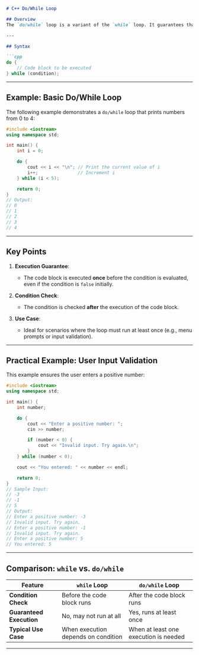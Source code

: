 ```markdown
# C++ Do/While Loop

## Overview
The `do/while` loop is a variant of the `while` loop. It guarantees that the code block executes **at least once**, as the condition is checked **after** the code block runs.

---

## Syntax

```cpp
do {
    // Code block to be executed
} while (condition);
```

---

## Example: Basic Do/While Loop

The following example demonstrates a `do/while` loop that prints numbers from 0 to 4:

```cpp
#include <iostream>
using namespace std;

int main() {
    int i = 0;

    do {
        cout << i << "\n"; // Print the current value of i
        i++;               // Increment i
    } while (i < 5);

    return 0;
}
// Output:
// 0
// 1
// 2
// 3
// 4
```

---

## Key Points
1. **Execution Guarantee**:
   - The code block is executed **once** before the condition is evaluated, even if the condition is `false` initially.

2. **Condition Check**:
   - The condition is checked **after** the execution of the code block.

3. **Use Case**:
   - Ideal for scenarios where the loop must run at least once (e.g., menu prompts or input validation).

---

## Practical Example: User Input Validation

This example ensures the user enters a positive number:

```cpp
#include <iostream>
using namespace std;

int main() {
    int number;

    do {
        cout << "Enter a positive number: ";
        cin >> number;

        if (number < 0) {
            cout << "Invalid input. Try again.\n";
        }
    } while (number < 0);

    cout << "You entered: " << number << endl;

    return 0;
}
// Sample Input:
// -3
// -1
// 5
// Output:
// Enter a positive number: -3
// Invalid input. Try again.
// Enter a positive number: -1
// Invalid input. Try again.
// Enter a positive number: 5
// You entered: 5
```

---

## Comparison: `while` vs. `do/while`

| Feature               | `while` Loop               | `do/while` Loop          |
|-----------------------|----------------------------|--------------------------|
| **Condition Check**    | Before the code block runs | After the code block runs |
| **Guaranteed Execution** | No, may not run at all     | Yes, runs at least once   |
| **Typical Use Case**    | When execution depends on condition | When at least one execution is needed |

---
```